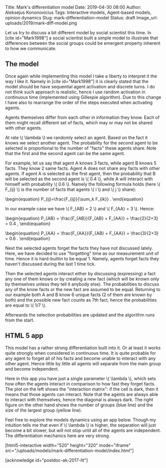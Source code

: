 Title: Mark's differentiation model
Date: 2019-04-30 08:00
Author: Aleksejus Kononovicius
Tags: Interactive models, Agent-based models, opinion dynamics
Slug: mark-differentiation-model
Status: draft
Image_url: uploads/2019/mark-diff-model.png

Let us try to discuss a bit different model by social scientist this time. In
[cite id="Mark1998"] a social scientist built a simple model to illustrate
that differences between the social groups could be emergent property inherent
to how we communicate.<!--more-->

## The model

Once again while implementing this model I take a liberty to interpret it the
way I like it. Namely in [cite id="Mark1998"] it is clearly stated that the
model should be have sequential agent activation and discrete turns. I do not
think such approach is realistic, hence I use random activation in continuous
time (implemented using Gillespie algorithm). Due to this change I have also to
rearrange the order of the steps executed when activating agents.

Agents themselves differ from each other in information they know. Each of them
might recall different set of facts, which may or may not be shared with other
agents.

At rate \\\( \lambda \\\) we randomly select an agent. Based on the fact it
knows we select another agent. The probability for the second agent to be
selected is proportional to the number of "facts" these agents share. Note that
the first and the second agent can be the same agent.

For example, let us say that agent A knows 3 facts, while agent B knows 5 facts.
They know 2 same facts. Agent A does not share any facts with other agents. If
agent A is selected as the first agent, then the probability that B will be
selected as the second agent is \\\( 0.4 \\\), while A will interact with
himself with probability \\\( 0.6 \\\). Namely the following formula holds (here
\\\( F\_{ij} \\\) is the number of facts that agents \\\( i \\\) and
\\\( j \\\) share):

\begin{equation}
P\_{ij}=\frac{F\_{ij}}{\sum\_k F\_{ik}} .
\end{equation}

In our example case we have \\\( F\_{AB} = 2 \\\) and \\\( F\_{AA} = 3 \\\).
Hence:

\begin{equation}
P\_{AB} = \frac{F\_{AB}}{F\_{AB} + F\_{AA}} = \frac{2}{2+3} = 0.4 ,
\end{equation}

\begin{equation}
P\_{AA} = \frac{F\_{AA}}{F\_{AB} + F\_{AA}} = \frac{3}{2+3} = 0.6 .
\end{equation}

Next the selected agents forget the facts they have not discussed lately. Here,
we have decided to use "forgetting" time as our measurement unit of time. Hence
it is hard-builtin to be equal 1. Namely, agents forget facts they haven't
discussed during the last 1 time tick.

Then the selected agents interact either by discussing (expressing) a fact any
one of them knows or by creating a new fact (which will be known only by
themselves unless they tell it anybody else). The probabilities to discuss any
of the know facts or the new fact are assumed to be equal. Returning to our
example both A and B know 6 unique facts (2 of them are known by both) and the
possible new fact counts as 7th fact, hence the probabilities are equal to
\\\( 1/7 \\\).

Afterwards the selection probabilities are updated and the algorithm runs from
the start.

## HTML 5 app

This model has a rather strong differentiation built into it. Or at least it
works quite strongly when considered in continuous time. It is quite probable
for any agent to forget all of his facts and become unable to interact with any
other agent. Hence little by little all agents will separate from the main
group and become independent.

Here in this app you have just a single parameter \\\( \lambda \\\), which sets
how often the agents interact in comparison to how fast they forget facts. The
plot on the left shows the "interaction matrix": if the cell is dark, then it
means that those agents can interact. Note that the agents are always able to
interact with themselves, hence the diagonal is always dark. The right figure
on the other hand shows the number of groups (blue line) and the size of the
largest group (yellow line).

Feel free to explore the models dynamics using an app below. Though my intuition
tells me that even if \\\( \lambda \\\) is higher, the separation will just
become a bit slower, but will not stop until all of the agents are independent.
The differentiation mechanics here are very strong.

[html5-interactive width="520" height="320" mode="iframe"
src="/uploads/models/mark-differentiation-model/index.html"]

[acknowledge id="postdoc-ak-2017-lit"]
